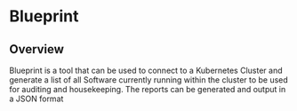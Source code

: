 # Blueprint

## Overview
Blueprint is a tool that can be used to connect to a Kubernetes Cluster and generate a list of all Software currently running within the cluster to be used for auditing and housekeeping. The reports can be generated and output in a JSON format

